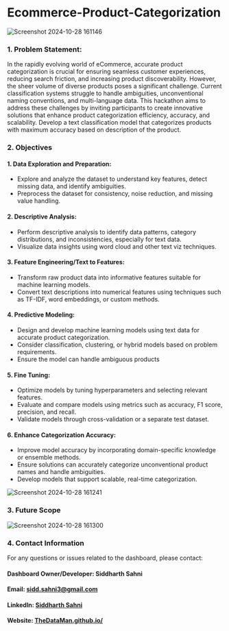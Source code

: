 # Ecommerce-Product-Categorization

![Screenshot 2024-10-28 161146](https://github.com/user-attachments/assets/904d15e1-8b9b-4a73-b284-6c8ef9316ff7)

### 1. Problem Statement:
In the rapidly evolving world of eCommerce, accurate product categorization is crucial for ensuring seamless customer experiences, reducing search friction, and increasing product discoverability. However, the sheer volume of diverse products poses a significant challenge. Current classification systems struggle to handle ambiguities, unconventional naming conventions, and multi-language data. This hackathon aims to address these challenges by inviting participants to create innovative solutions that enhance product categorization efficiency, accuracy, and scalability.
Develop a text classification model that categorizes products with maximum accuracy based on description of the product.

### 2. Objectives

#### 1. Data Exploration and Preparation:
   - Explore and analyze the dataset to understand key features, detect missing data, and identify ambiguities.
   - Preprocess the dataset for consistency, noise reduction, and missing value handling.

#### 2. Descriptive Analysis:
   - Perform descriptive analysis to identify data patterns, category distributions, and inconsistencies, especially for text data.
   - Visualize data insights using word cloud and other text viz techniques. 

#### 3. Feature Engineering/Text to Features:
   - Transform raw product data into informative features suitable for machine learning models.
   - Convert text descriptions into numerical features using techniques such as TF-IDF, word embeddings, or custom methods.

#### 4. Predictive Modeling:
   - Design and develop machine learning models using text data for accurate product categorization.
   - Consider classification, clustering, or hybrid models based on problem requirements.
   - Ensure the model can handle ambiguous products 

#### 5. Fine Tuning:
   - Optimize models by tuning hyperparameters and selecting relevant features.
   - Evaluate and compare models using metrics such as accuracy, F1 score, precision, and recall.
   - Validate models through cross-validation or a separate test dataset.

#### 6. Enhance Categorization Accuracy:
   - Improve model accuracy by incorporating domain-specific knowledge or ensemble methods.
   - Ensure solutions can accurately categorize unconventional product names and handle ambiguities.
   - Develop models that support scalable, real-time categorization.

![Screenshot 2024-10-28 161241](https://github.com/user-attachments/assets/483ea973-10dc-444b-99ae-e98642b12af7)


### 3. Future Scope

![Screenshot 2024-10-28 161300](https://github.com/user-attachments/assets/f08b95fa-5e18-45c5-8c14-20c5d51f7886)

### 4. Contact Information
For any questions or issues related to the dashboard, please contact:

#### Dashboard Owner/Developer: Siddharth Sahni
#### Email: sidd.sahni3@gmail.com
#### LinkedIn: [Siddharth Sahni](https://www.linkedin.com/in/er-siddharth-sahni-36b227103/)
#### Website: [TheDataMan.github.io/](https://siddharth3.github.io/TheDataMan.github.io/)
